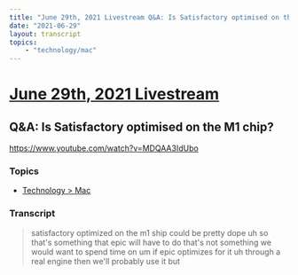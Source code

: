 ```yaml
---
title: "June 29th, 2021 Livestream Q&A: Is Satisfactory optimised on the M1 chip?"
date: "2021-06-29"
layout: transcript
topics:
    - "technology/mac"
---
```

# [June 29th, 2021 Livestream](../2021-06-29.md)
## Q&A: Is Satisfactory optimised on the M1 chip?
https://www.youtube.com/watch?v=MDQAA3IdUbo

### Topics
* [Technology > Mac](../topics/technology/mac.md)

### Transcript

> satisfactory optimized on the m1 ship could be pretty dope uh so that's something that epic will have to do that's not something we would want to spend time on um if epic optimizes for it uh through a real engine then we'll probably use it but
